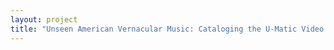 ```yaml
--- 
layout: project 
title: "Unseen American Vernacular Music: Cataloging the U-Matic Video Collection at Country Music Foundation" 
---
```



